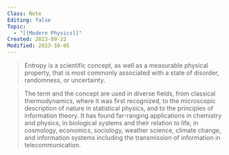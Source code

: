 ```yaml
---
Class: Note
Editing: false
Topic:
  - "[[Modern Physics]]"
Created: 2023-09-22
Modified: 2023-10-05
---
```


> Entropy is a scientific concept, as well as a measurable physical property, that is most commonly associated with a state of disorder, randomness, or uncertainty.

> The term and the concept are used in diverse fields, from classical thermodynamics, where it was first recognized, to the microscopic description of nature in statistical physics, and to the principles of information theory. It has found far-ranging applications in chemistry and physics, in biological systems and their relation to life, in cosmology, economics, sociology, weather science, climate change, and information systems including the transmission of information in telecommunication.
